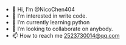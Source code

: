 - 👋 Hi, I’m @NicoChen404
- 👀 I’m interested in write code.
- 🌱 I’m currently learning python
- 💞️ I’m looking to collaborate on anybody.
- 📫 How to reach me <2523730014@qq.com>

<!---
NicoChen404/NicoChen404 is a ✨ special ✨ repository because its `README.md` (this file) appears on your GitHub profile.
You can click the Preview link to take a look at your changes.
--->
